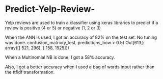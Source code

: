 # Predict-Yelp-Review-
Yelp reviews are used to train a classifier using keras libraries to predict if a review is positive (4 or 5) or negative (1, 2 or 3)

When the ANN is used, I got an accuracy of 82% on the test set. No tuning was done. 
confusion_matrix(y_test, predictions_bow > 0.5)
Out[613]: 
array([[ 521,  296],
       [ 158, 1525]])
       

When a Multinomial NB is done, I got a 58% accuracy. 

Also, I got a better accuracy when I used a bag of words input rather than the ttfidf transformation. 
